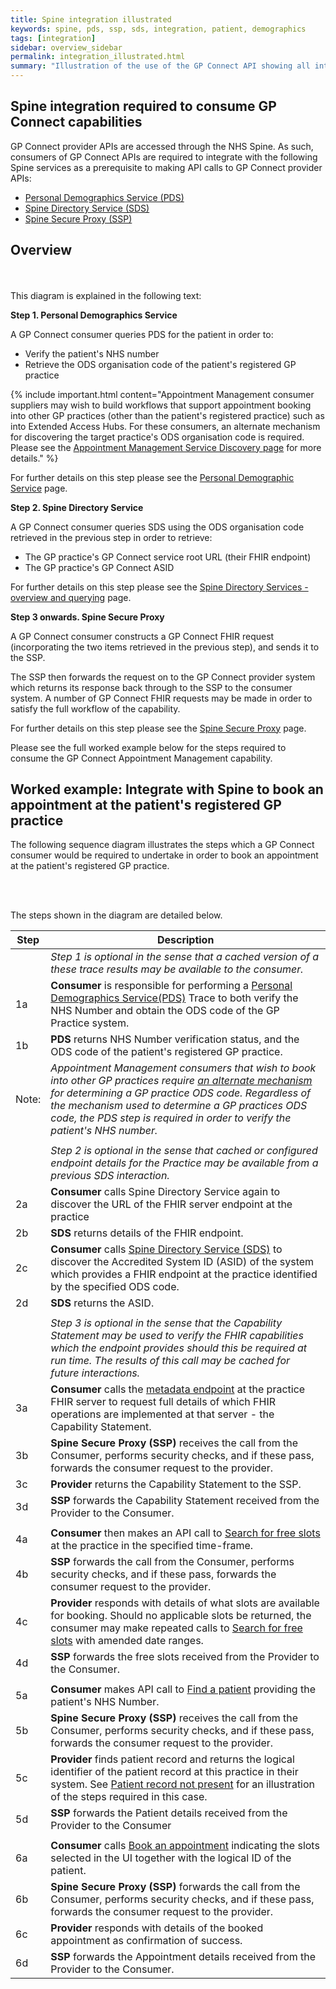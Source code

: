 ```yaml
---
title: Spine integration illustrated
keywords: spine, pds, ssp, sds, integration, patient, demographics
tags: [integration]
sidebar: overview_sidebar
permalink: integration_illustrated.html
summary: "Illustration of the use of the GP Connect API showing all interactions required - both with Spine services and GP Connect endpoint API calls."
---
```


## Spine integration required to consume GP Connect capabilities ##

GP Connect provider APIs are accessed through the NHS Spine. As such, consumers of GP Connect APIs are required to integrate with the following Spine services as a prerequisite to making API calls to GP Connect provider APIs:

- [Personal Demographics Service (PDS)](integration_personal_demographic_service.html)
- [Spine Directory Service (SDS)](integration_spine_directory_service.html)
- [Spine Secure Proxy (SSP)](integration_spine_secure_proxy.html)

## Overview ##

<br/>
<object type="image/svg+xml" data="/images/integration/gpconnect-flow.svg" style="max-width:70%;max-height:70%;display:block;margin: 0 auto;" alt="Diagram showing the high level three step flow for making GP Connect calls"></object>
<br/>

<div class="screen-reader-text">
This diagram is explained in the following text:
</div>

**Step 1. Personal Demographics Service**

A GP Connect consumer queries PDS for the patient in order to:

  - Verify the patient's NHS number
  - Retrieve the ODS organisation code of the patient's registered GP practice

{% include important.html content="Appointment Management consumer suppliers may wish to build workflows that support appointment booking into other GP practices (other than the patient's registered practice) such as into Extended Access Hubs. For these consumers, an alternate mechanism for discovering the target practice's ODS organisation code is required. Please see the [Appointment Management Service Discovery page](appointments_service_discovery.html) for more details." %}

For further details on this step please see the [Personal Demographic Service](integration_personal_demographic_service.html) page.

**Step 2. Spine Directory Service**

A GP Connect consumer queries SDS using the ODS organisation code retrieved in the previous step in order to retrieve:

  - The GP practice's GP Connect service root URL (their FHIR endpoint)
  - The GP practice's GP Connect ASID

For further details on this step please see the [Spine Directory Services - overview and querying](integration_spine_directory_service.html) page.

**Step 3 onwards. Spine Secure Proxy**

A GP Connect consumer constructs a GP Connect FHIR request (incorporating the two items retrieved in the previous step), and sends it to the SSP.

The SSP then forwards the request on to the GP Connect provider system which returns its response back through to the SSP to the consumer system.  A number of GP Connect FHIR requests may be made in order to satisfy the full workflow of the capability.

For further details on this step please see the [Spine Secure Proxy](integration_spine_secure_proxy.html) page.

Please see the full worked example below for the steps required to consume the GP Connect Appointment Management capability.

## Worked example: Integrate with Spine to book an appointment at the patient's registered GP practice ##

The following sequence diagram illustrates the steps which a GP Connect consumer would be required to undertake in order to book an appointment at the patient's registered GP practice.

<br/>
<object type="image/svg+xml" data="images/integration/integration_sequence_diagram.svg" style="max-width:100%;max-height:100%;display:block;margin: 0 auto;" alt="Sequence diagram for booking an appointment end to end interactions"></object>
<br/>

The steps shown in the diagram are detailed below.

| Step | Description |
|------|-------------|
|      | *Step 1 is optional in the sense that a cached version of a these trace results may be available to the consumer.* |    
| 1a   | **Consumer** is responsible for performing a  [Personal Demographics Service(PDS)](integration_personal_demographic_service.html) Trace to both verify the NHS Number and obtain the ODS code of the GP Practice system. |
| 1b   | **PDS** returns NHS Number verification status, and the ODS code of the patient's registered GP practice. |
| Note: | *Appointment Management consumers that wish to book into other GP practices require [an alternate mechanism](appointments_service_discovery.html) for determining a GP practice ODS code. Regardless of the mechanism used to determine a GP practices ODS code, the PDS step is required in order to verify the patient's NHS number.* |
|      |      |
|      | *Step 2 is optional in the sense that cached or configured endpoint details for the Practice may be available from a previous SDS interaction.* |    
| 2a   | **Consumer** calls Spine Directory Service again to discover the URL of the FHIR server endpoint at the practice | 
| 2b   | **SDS** returns details of the FHIR endpoint. | 
| 2c   | **Consumer** calls [Spine Directory Service (SDS)](integration_spine_directory_service.html) to discover the Accredited System ID (ASID) of the system which provides a FHIR endpoint at the practice identified by the specified ODS code. |
| 2d   | **SDS** returns the ASID. |
|      |      |
|      | *Step 3 is optional in the sense that the Capability Statement may be used to verify the FHIR capabilities which the endpoint provides should this be required at run time. The results of this call may be cached for future interactions.* |    
| 3a   | **Consumer** calls the [metadata endpoint](foundations_use_case_get_the_fhir_capability_statement.html) at the practice FHIR server to request full details of which FHIR operations are implemented at that server - the Capability Statement. |
| 3b   | **Spine Secure Proxy (SSP)** receives the call from the Consumer, performs security checks, and if these pass, forwards the consumer request to the provider. |
| 3c   | **Provider** returns the Capability Statement to the SSP. |
| 3d   | **SSP** forwards the Capability Statement received from the Provider to the Consumer. |
|      |      |
| 4a   | **Consumer** then makes an API call to [Search for free slots](appointments_use_case_search_for_free_slots.html) at the practice in the specified time-frame. |
| 4b   | **SSP** forwards the call from the Consumer, performs security checks, and if these pass, forwards the consumer request to the provider. |
| 4c   | **Provider** responds with details of what slots are available for booking. Should no applicable slots be returned, the consumer may make repeated calls to [Search for free slots](appointments_use_case_search_for_free_slots.html) with amended date ranges. |
| 4d   | **SSP** forwards the free slots received from the Provider to the Consumer. |   
|      |      |
| 5a   | **Consumer** makes API call to [Find a patient](foundations_use_case_find_a_patient.html) providing the patient's NHS Number. |
| 5b   | **Spine Secure Proxy (SSP)** receives the call from the Consumer, performs security checks, and if these pass, forwards the consumer request to the provider. |
| 5c   | **Provider** finds patient record and returns the logical identifier of the patient record at this practice in their system. See [Patient record not present](appointments_consumer_sessions.html#consumer-session---booking-an-appointment---no-patient-record) for an illustration of the steps required in this case. |
| 5d   | **SSP** forwards the Patient details received from the Provider to the Consumer |
|      |      |
| 6a   | **Consumer** calls [Book an appointment](appointments_use_case_book_an_appointment.html) indicating the slots selected in the UI together with the logical ID of the patient. |
| 6b   | **Spine Secure Proxy (SSP)** forwards the call from the Consumer, performs security checks, and if these pass, forwards the consumer request to the provider. |
| 6c   | **Provider** responds with details of the booked appointment as confirmation of success. |
| 6d   | **SSP** forwards the Appointment details received from the Provider to the Consumer. |

